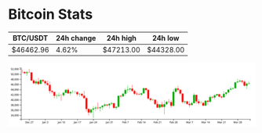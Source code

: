# Bitcoin Stats

BTC/USDT|24h change|24h high|24h low|
|---|---|---|---|
|$46462.96|4.62%|$47213.00|$44328.00|

<img src="./chart.svg">
